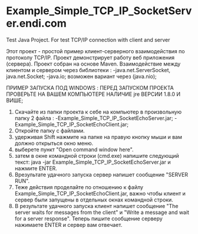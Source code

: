 # Example_Simple_TCP_IP_SocketServer.endi.com

Test Java Project.
For test TCP/IP connection with client and server

Этот проект - простой пример клиент-серверного взаимодействия по протоколу TCP/IP. Проект демонстрирует работу веб приложения (сервера). Проект собран на основе Maven. 
Взаимодействие между клиентом и сервером через библиотеки :
-java.net.ServerSocket, java.net.Socket;
-java.io; возможен вариант через (java.nio);

ПРИМЕР ЗАПУСКА ПОД WINDOWS :
ПЕРЕД ЗАПУСКОМ ПРОЕКТА ПРОВЕРЬТЕ НА ВАШЕМ КОМПЬЮТЕРЕ НАЛИЧИЕ jre ВЕРСИИ 1.8.0 И ВИШЕ;

1. Скачайте из папки проекта к себе на компьютер в произвольную папку 2 файла :
   -Example_Simple_TCP_IP_SocketEchoServer.jar;
   -Example_Simple_TCP_IP_SocketEchoClient.jar;
2. Откройте папку с файлами.
3. удерживая Shift нажмите на папке на правую кнопку мыши и вам должно открыться окно меню.
4. выберете пункт "Open command window here".
5. затем в окне командной строки (cmd.exe) напишите следующий текст: java -jar Example_Simple_TCP_IP_SocketEchoServer.jar и нажмите ENTER.
6. Врезультате удачного запуска сервер напишет сообщение "SERVER RUN". 
7. Теже действия проделайте по отношению к файлу Example_Simple_TCP_IP_SocketEchoClient.jar, важно чтобы клиент и сервер были запущены в отдельных окнах командной строки.
8. В результате удачного запуска клиент напишет сообщение "The server waits for messages from the client" и "Write a message and wait for a server response". Теперь пишите сообщение серверу нажимаете ENTER и сервер вам отвечает.







